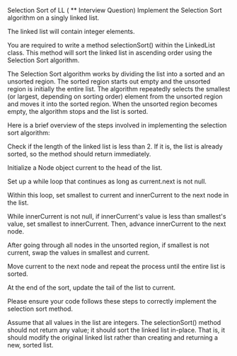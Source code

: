 Selection Sort of LL ( ** Interview Question)
Implement the Selection Sort algorithm on a singly linked list.

The linked list will contain integer elements.

You are required to write a method selectionSort() within the LinkedList class. This method will sort the linked list in ascending order using the Selection Sort algorithm.

The Selection Sort algorithm works by dividing the list into a sorted and an unsorted region. The sorted region starts out empty and the unsorted region is initially the entire list. The algorithm repeatedly selects the smallest (or largest, depending on sorting order) element from the unsorted region and moves it into the sorted region. When the unsorted region becomes empty, the algorithm stops and the list is sorted.

Here is a brief overview of the steps involved in implementing the selection sort algorithm:

Check if the length of the linked list is less than 2. If it is, the list is already sorted, so the method should return immediately.

Initialize a Node object current to the head of the list.

Set up a while loop that continues as long as current.next is not null.

Within this loop, set smallest to current and innerCurrent to the next node in the list.

While innerCurrent is not null, if innerCurrent's value is less than smallest's value, set smallest to innerCurrent. Then, advance innerCurrent to the next node.

After going through all nodes in the unsorted region, if smallest is not current, swap the values in smallest and current.

Move current to the next node and repeat the process until the entire list is sorted.

At the end of the sort, update the tail of the list to current.



Please ensure your code follows these steps to correctly implement the selection sort method.

Assume that all values in the list are integers. The selectionSort() method should not return any value; it should sort the linked list in-place. That is, it should modify the original linked list rather than creating and returning a new, sorted list.
